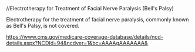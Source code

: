 //Electrotherapy for Treatment of Facial Nerve Paralysis (Bell's Palsy)

Electrotherapy for the treatment of facial nerve paralysis, commonly known as Bell's Palsy, is not covered.


https://www.cms.gov/medicare-coverage-database/details/ncd-details.aspx?NCDId=94&ncdver=1&bc=AAAAgAAAAAAA&
